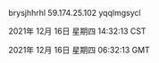 brysjhhrhl 59.174.25.102 yqqlmgsycl

2021年 12月 16日 星期四 14:32:13 CST

2021年 12月 16日 星期四 06:32:13 GMT
